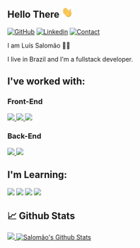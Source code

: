 <h2> Hello There <img src="https://raw.githubusercontent.com/ABSphreak/ABSphreak/master/gifs/Hi.gif" height="25px"></h2>


[![GitHub](https://img.shields.io/badge/MY%20PROJECTS-Github-blue?style=for-the-badge&logo=github)](https://github.com/1Basco) [![Linkedin](https://img.shields.io/badge/MY%20PROFILE-Linkedin-blue?style=for-the-badge&logo=linkedin)](https://www.linkedin.com/in/lsos13/) 
 [![Contact](https://img.shields.io/badge/CONTACT-GMAIL-yellow?style=for-the-badge&logo=gmail&logoColor=white)](mailto:lsos13@gmail.com)
 
I am Luís Salomão 👦🏾

I live in Brazil and I'm a fullstack developer. 

## I've worked with:
### Front-End
<a href="#" alt="Tech Stack Front">
  <img src="https://img.shields.io/badge/JavaScript-F7DF1E?style=for-the-badge&logo=javascript&logoColor=black" />
  <img src="https://img.shields.io/badge/React Native-61DAFB?style=for-the-badge&logo=react&logoColor=black" />
  <img src="https://img.shields.io/badge/React-61DAFB?style=for-the-badge&logo=react&logoColor=black" />
<a/>
<a/>

### Back-End
<a href="#" alt="Tech Stack Back">
  <img src="https://img.shields.io/badge/PHP-777BB4?style=for-the-badge&logo=php&logoColor=black" />
  <img src="https://img.shields.io/badge/Laravel-FF2D20?style=for-the-badge&logo=laravel&logoColor=black" />
<a/>

## I'm Learning:
<img src="https://img.shields.io/badge/Elixir-4B275F?style=for-the-badge&logo=elixir&logoColor=white" />
<img src="https://img.shields.io/badge/Phoenix%20Framework-4B275F?style=for-the-badge&logo=elixir&logoColor=white" />
<img src="https://img.shields.io/badge/NextJS-000000?style=for-the-badge&logo=next.js&logoColor=white" />
<img src="https://img.shields.io/badge/Astro-FF5D01?style=for-the-badge&logo=astro&logoColor=black" />


## 📈 Github Stats

<a href="https://github.com/1Basco/1Basco">
<img height="180em" src="https://github-readme-stats.vercel.app/api/top-langs/?username=1Basco&layout=compact&langs_count=7&theme=dracula"/>
 <img height="180em" alt="Salomão's Github Stats" src="https://github-readme-stats.vercel.app/api/?username=1Basco&show_icons=true&count_private=true&theme=react&hide_border=true&bg_color=1F222E&title_color=F85D7F&icon_color=F8D866" height="192px"/>
</a>

